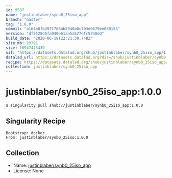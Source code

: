 ```yaml
---
id: 9537
name: "justinblaber/synb0_25iso_app"
branch: "master"
tag: "1.0.0"
commit: "a164a8fb397f786ab5940a0c793e0679ee080155"
version: "df2528d5fa940e61aa5a527efc5348dd"
build_date: "2020-06-19T22:21:30.748Z"
size_mb: 29391
size: 10947473439
sif: "https://datasets.datalad.org/shub/justinblaber/synb0_25iso_app/1.0.0/2020-06-19-a164a8fb-df2528d5/df2528d5fa940e61aa5a527efc5348dd.simg"
datalad_url: https://datasets.datalad.org?dir=/shub/justinblaber/synb0_25iso_app/1.0.0/2020-06-19-a164a8fb-df2528d5/
recipe: https://datasets.datalad.org/shub/justinblaber/synb0_25iso_app/1.0.0/2020-06-19-a164a8fb-df2528d5/Singularity
collection: justinblaber/synb0_25iso_app
---
```


# justinblaber/synb0_25iso_app:1.0.0

```bash
$ singularity pull shub://justinblaber/synb0_25iso_app:1.0.0
```

## Singularity Recipe

```singularity
Bootstrap: docker
From: justinblaber/synb0_25iso:1.0.0
```

## Collection

 - Name: [justinblaber/synb0_25iso_app](https://github.com/justinblaber/synb0_25iso_app)
 - License: None

